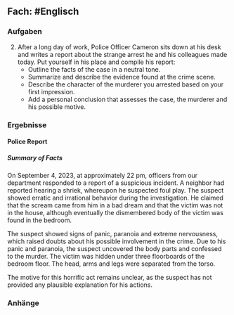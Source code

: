 ## Fach: #Englisch

### Aufgaben

2. After a long day of work, Police Officer Cameron sits down at his desk and writes a report about the strange arrest he and his colleagues made today. Put yourself in his place and compile his report:
	- Outline the facts of the case in a neutral tone.
	- Summarize and describe the evidence found at the crime scene.
	- Describe the character of the murderer you arrested based on your first impression.
	- Add a personal conclusion that assesses the case, the murderer and his possible motive.

### Ergebnisse

#### Police Report

##### Summary of Facts

On September 4, 2023, at approximately 22 pm, officers from our department responded to a report of a suspicious incident. A neighbor had reported hearing a shriek, whereupon he suspected foul play. The suspect showed erratic and irrational behavior during the investigation. He claimed that the scream came from him in a bad dream and that the victim was not in the house, although eventually the dismembered body of the victim was found in the bedroom.

The suspect showed signs of panic, paranoia and extreme nervousness, which raised doubts about his possible involvement in the crime. Due to his panic and paranoia, the suspect uncovered the body parts and confessed to the murder. The victim was hidden under three floorboards of the bedroom floor. The head, arms and legs were separated from the torso.

The motive for this horrific act remains unclear, as the suspect has not provided any plausible explanation for his actions.

### Anhänge